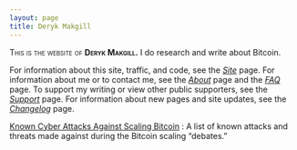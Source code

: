 ```yaml
---
layout: page
title: Deryk Makgill
---
```


<span style="font-variant: small-caps;">This is the website of <strong>Deryk Makgill.</strong></span> I do research and write about Bitcoin. 

For information about this site, traffic, and code, see the *[Site](/about/site)* page. For information about me or to contact me, see the *[About](/about/deryk)* page and the *[FAQ](/about/faq)* page. To support my writing or view other public supporters, see the *[Support](/support)* page. For information about new pages and site updates, see the *[Changelog](/changes)* page.

[Known Cyber Attacks Against Scaling Bitcoin](/attack.md)
: A list of known attacks and threats made against during the Bitcoin scaling “debates.”
